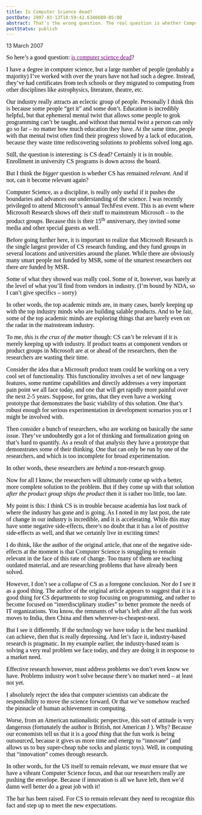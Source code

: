 ```yaml
---
title: Is Computer Science dead?
postDate: 2007-03-13T10:59:42.6346688-05:00
abstract: That's the wrong question. The real question is whether Computer Science is relevant, and if not, how does it become relevant?
postStatus: publish
---
```

13 March 2007

<font face="Calibri" color="#000000" size="3">So here’s a good question: </font>[<font face="Calibri" color="#800080" size="3">is computer science dead</font>](http://www.bcs.org/server.php?show=ConWebDoc.9662)<font face="Calibri" color="#000000" size="3">?</font>

<font face="Calibri" color="#000000" size="3">I have a degree in computer science, but a large number of people (probably a majority) I’ve worked with over the years have not had such a degree. Instead, they’ve had certificates from tech schools or they migrated to computing from other disciplines like astrophysics, literature, theatre, etc. </font>

<font face="Calibri" color="#000000" size="3">Our industry really attracts an eclectic group of people. Personally I think this is because some people “get it” and some don’t. Education is incredibly helpful, but that ephemeral mental twist that allows some people to grok programming can’t be taught, and without that mental twist a person can only go so far – no matter how much education they have. At the same time, people with that mental twist often find their progress slowed by a lack of education, because they waste time rediscovering solutions to problems solved long ago.</font>

<font face="Calibri" color="#000000" size="3">Still, the question is interesting: is CS dead? Certainly it is in trouble. Enrollment in university CS programs is down across the board. </font>

<font face="Calibri" color="#000000" size="3">But I think the <i style="mso-bidi-font-style: normal">bigger</i> question is whether CS has remained <i style="mso-bidi-font-style: normal">relevant</i>. And if not, can it become relevant again?</font>

<font face="Calibri" color="#000000" size="3">Computer Science, as a discipline, is really only useful if it pushes the boundaries and advances our understanding of the science. I was recently privileged to attend Microsoft’s annual TechFest event. This is an event where Microsoft Research shows off their stuff to mainstream Microsoft – to the product groups. Because this is their 15<sup>th</sup> anniversary, they invited some media and other special guests as well.</font>

<font face="Calibri" color="#000000" size="3">Before going further here, it is important to realize that Microsoft Research is the single largest provider of CS research funding, and they fund groups in several locations and universities around the planet. While there are obviously many smart people not funded by MSR, some of the smartest researchers out there <i style="mso-bidi-font-style: normal">are</i> funded by MSR.</font>

<font face="Calibri" color="#000000" size="3">Some of what they showed was really cool. Some of it, however, was barely at the level of what you’ll find from vendors in industry. (I’m bound by NDA, so I can’t give specifics – sorry)</font>

<font face="Calibri" color="#000000" size="3">In other words, the top academic minds are, in many cases, barely keeping up with the top industry minds who are building salable products. And to be fair, some of the top academic minds are exploring things that are barely even on the radar in the mainstream industry.</font>

<font face="Calibri" color="#000000" size="3">To me, <i style="mso-bidi-font-style: normal">this is the crux of the matter</i> though: CS can’t be relevant if it is merely keeping up with industry. If product teams at component vendors or product groups in Microsoft are at or ahead of the researchers, then the researchers are wasting their time.</font>

<font face="Calibri" color="#000000" size="3">Consider the idea that a Microsoft product team could be working on a very cool set of functionality. This functionality involves a set of new language features, some runtime capabilities and directly addresses a very important pain point we all face today, and one that will get rapidly more painful over the next 2-5 years. Suppose, for grins, that they even have a working prototype that demonstrates the basic viability of this solution. One that’s robust enough for serious experimentation in development scenarios you or I might be involved with.</font>

<font face="Calibri" color="#000000" size="3">Then consider a bunch of researchers, who are working on basically the same issue. They’ve undoubtedly got a lot of thinking and formalization going on that’s hard to quantify. As a result of that analysis they have a prototype that demonstrates some of their thinking. One that can only be run by one of the researchers, and which is too incomplete for broad experimentation.</font>

<font face="Calibri" color="#000000" size="3">In other words, these researchers are <i style="mso-bidi-font-style: normal">behind</i> a non-research group.</font>

<font face="Calibri" color="#000000" size="3">Now for all I know, the researchers will ultimately come up with a better, more complete solution to the problem. But if they come up with that solution <i style="mso-bidi-font-style: normal">after the product group ships the product</i> then it is rather too little, too late.</font>

<font face="Calibri" color="#000000" size="3">My point is this: I think CS is in trouble because academia has lost track of where the industry has gone and is going. As I noted in my last post, the rate of change in our industry is incredible, and it is accelerating. While this may have some negative side-effects, there’s no doubt that it has a lot of <i style="mso-bidi-font-style: normal">positive</i> side-effects as well, and that we certainly live in exciting times!</font>

<font face="Calibri" color="#000000" size="3">I do think, like the author of the original article, that one of the negative side-effects at the moment is that Computer Science is struggling to remain relevant in the face of this rate of change. Too many of them are teaching outdated material, and are researching problems that have already been solved.</font>

<font face="Calibri" color="#000000" size="3">However, I don’t see a collapse of CS as a foregone conclusion. Nor do I see it as a good thing. The author of the original article appears to suggest that it is a good thing for CS departments to stop focusing on programming, and rather to become focused on “interdisciplinary studies” to better promote the needs of IT organizations. You know, the remnants of what’s left after all the fun work moves to India, then China and then wherever-is-cheapest-next.</font>

<font face="Calibri" color="#000000" size="3">But I see it differently. If the technology we have today is the best mankind can achieve, then that is really depressing. And let’s face it, industry-based research is pragmatic. In my example earlier, the industry-based team is solving a very real problem we face today, and they are doing it in response to a market need.</font>

<font face="Calibri" color="#000000" size="3">Effective research however, must address problems we don’t even know we have. Problems industry <em>won’t </em>solve because there’s no market need – at least not yet.</font>

<font face="Calibri" color="#000000" size="3">I absolutely reject the idea that computer scientists can abdicate the responsibility to move the science forward. Or that we’ve somehow reached the pinnacle of human achievement in computing.</font>

<font size="3"><font color="#000000"><font face="Calibri">Worse, from an American nationalistic perspective, this sort of attitude is very dangerous (fortunately the author is British, not American </font><span style="FONT-FAMILY: Wingdings; mso-ascii-font-family: Calibri; mso-ascii-theme-font: minor-latin; mso-hansi-font-family: Calibri; mso-hansi-theme-font: minor-latin; mso-char-type: symbol; mso-symbol-font-family: Wingdings"><span style="mso-char-type: symbol; mso-symbol-font-family: Wingdings">J</span></span><font face="Calibri"> ). Why? Because our economists tell us that it is a <i style="mso-bidi-font-style: normal">good thing</i> that the fun work is being outsourced, because it gives us more time and energy to “innovate” (and allows us to buy super-cheap tube socks and plastic toys). Well, in computing that “innovation” comes through research.</font></font></font>

<font face="Calibri" color="#000000" size="3">In other words, for the US itself to remain relevant, we <i style="mso-bidi-font-style: normal">must</i> ensure that we have a vibrant Computer Science focus, and that our researchers really are pushing the envelope. Because if innovation is all we have left, then we’d damn well better do a great job with it!</font>

<font face="Calibri" color="#000000" size="3">The bar has been raised. For CS to remain relevant they need to recognize this fact and step up to meet the new expectations.</font>
